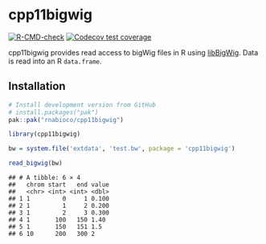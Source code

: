 
# cpp11bigwig

<!-- badges: start -->

[![R-CMD-check](https://github.com/rnabioco/cpp11bigwig/actions/workflows/R-CMD-check.yaml/badge.svg)](https://github.com/rnabioco/cpp11bigwig/actions/workflows/R-CMD-check.yaml)
[![Codecov test
coverage](https://codecov.io/gh/rnabioco/cpp11bigwig/graph/badge.svg)](https://app.codecov.io/gh/rnabioco/cpp11bigwig)
<!-- badges: end -->

cpp11bigwig provides read access to bigWig files in R using
[libBigWig](https://github.com/dpryan79/libBigWig). Data is read into an
R `data.frame`.

## Installation

<div class=".pkgdown-devel">

``` r
# Install development version from GitHub
# install.packages("pak")
pak::pak("rnabioco/cpp11bigwig")
```

</div>

``` r
library(cpp11bigwig)

bw = system.file('extdata', 'test.bw', package = 'cpp11bigwig')

read_bigwig(bw)
```

    ## # A tibble: 6 × 4
    ##   chrom start   end value
    ##   <chr> <int> <int> <dbl>
    ## 1 1         0     1 0.100
    ## 2 1         1     2 0.200
    ## 3 1         2     3 0.300
    ## 4 1       100   150 1.40 
    ## 5 1       150   151 1.5  
    ## 6 10      200   300 2
